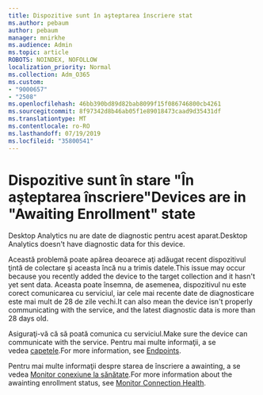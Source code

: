 ```yaml
---
title: Dispozitive sunt în aşteptarea înscriere stat
ms.author: pebaum
author: pebaum
manager: mnirkhe
ms.audience: Admin
ms.topic: article
ROBOTS: NOINDEX, NOFOLLOW
localization_priority: Normal
ms.collection: Adm_O365
ms.custom:
- "9000657"
- "2508"
ms.openlocfilehash: 46bb390bd89d82bab8099f15f086746800cb4261
ms.sourcegitcommit: 8f97342d8b46ab05f1e89018473caad9d35431df
ms.translationtype: MT
ms.contentlocale: ro-RO
ms.lasthandoff: 07/19/2019
ms.locfileid: "35800541"
---
```

# <a name="devices-are-in-awaiting-enrollment-state"></a><span data-ttu-id="a7718-102">Dispozitive sunt în stare "În aşteptarea înscriere"</span><span class="sxs-lookup"><span data-stu-id="a7718-102">Devices are in "Awaiting Enrollment" state</span></span>

<span data-ttu-id="a7718-103">Desktop Analytics nu are date de diagnostic pentru acest aparat.</span><span class="sxs-lookup"><span data-stu-id="a7718-103">Desktop Analytics doesn't have diagnostic data for this device.</span></span> 

<span data-ttu-id="a7718-104">Această problemă poate apărea deoarece aţi adăugat recent dispozitivul ţintă de colectare şi aceasta încă nu a trimis datele.</span><span class="sxs-lookup"><span data-stu-id="a7718-104">This issue may occur because you recently added the device to the target collection and it hasn't yet sent data.</span></span> <span data-ttu-id="a7718-105">Aceasta poate însemna, de asemenea, dispozitivul nu este corect comunicarea cu serviciul, iar cele mai recente date de diagnosticare este mai mult de 28 de zile vechi.</span><span class="sxs-lookup"><span data-stu-id="a7718-105">It can also mean the device isn't properly communicating with the service, and the latest diagnostic data is more than 28 days old.</span></span>

<span data-ttu-id="a7718-106">Asiguraţi-vă că să poată comunica cu serviciul.</span><span class="sxs-lookup"><span data-stu-id="a7718-106">Make sure the device can communicate with the service.</span></span> <span data-ttu-id="a7718-107">Pentru mai multe informaţii, a se vedea [capetele](https://docs.microsoft.com/sccm/desktop-analytics/enable-data-sharing#endpoints).</span><span class="sxs-lookup"><span data-stu-id="a7718-107">For more information, see [Endpoints](https://docs.microsoft.com/sccm/desktop-analytics/enable-data-sharing#endpoints).</span></span>

<span data-ttu-id="a7718-108">Pentru mai multe informaţii despre starea de înscriere a awainting, a se vedea [Monitor conexiune la sănătate](https://docs.microsoft.com/sccm/desktop-analytics/monitor-connection-health#awaiting-enrollment).</span><span class="sxs-lookup"><span data-stu-id="a7718-108">For more information about the awainting enrollment status, see [Monitor Connection Health](https://docs.microsoft.com/sccm/desktop-analytics/monitor-connection-health#awaiting-enrollment).</span></span>